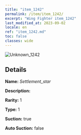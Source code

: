 ```yaml
---
title: "item_1242"
permalink: /item/item_1242/
excerpt: "Wing Fighter item_1242"
last_modified_at: 2023-09-02
locale: en
ref: "item_1242.md"
toc: false
classes: wide
---
```



 ![Unknown_1242](/images/item/Settlement_star_p.png)



## Details

 **Name:** *Settlement_star* 

 **Description:** 

 **Rarity:** 1 

 **Type:** 1 

 **Suction:** true 

 **Auto Suction:** false 


